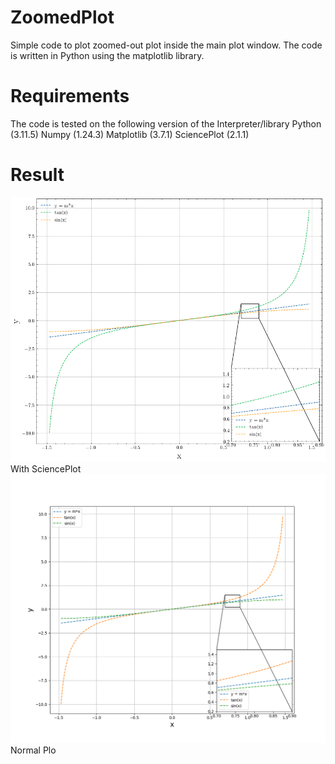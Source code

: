 # ZoomedPlot
Simple code to plot zoomed-out plot inside the main plot window. The code is written in Python using the matplotlib library.

# Requirements 
The code is tested on the following version of the Interpreter/library
Python (3.11.5)
Numpy (1.24.3)
Matplotlib (3.7.1)
SciencePlot (2.1.1)

# Result
<img src=Figure_1.png alt="With SciencePlot" width="800"/> 
With SciencePlot

<img src=Figure_2.png alt="Normal Plot" width="900"/>
Normal Plo


